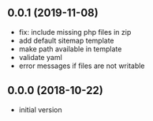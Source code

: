 0.0.1 (2019-11-08)
------------------

-	fix: include missing php files in zip
-	add default sitemap template
-	make path available in template
-	validate yaml
-	error messages if files are not writable


0.0.0 (2018-10-22)
------------------

-	initial version

